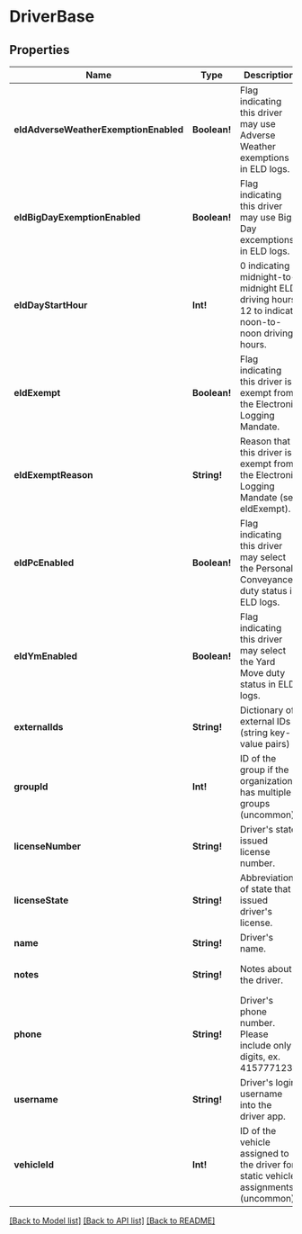 # DriverBase

## Properties
Name | Type | Description | Notes
------------ | ------------- | ------------- | -------------
**eldAdverseWeatherExemptionEnabled** | **Boolean!** | Flag indicating this driver may use Adverse Weather exemptions in ELD logs. | [optional] [default to null]
**eldBigDayExemptionEnabled** | **Boolean!** | Flag indicating this driver may use Big Day excemptions in ELD logs. | [optional] [default to null]
**eldDayStartHour** | **Int!** | 0 indicating midnight-to-midnight ELD driving hours, 12 to indicate noon-to-noon driving hours. | [optional] [default to null]
**eldExempt** | **Boolean!** | Flag indicating this driver is exempt from the Electronic Logging Mandate. | [optional] [default to null]
**eldExemptReason** | **String!** | Reason that this driver is exempt from the Electronic Logging Mandate (see eldExempt). | [optional] [default to null]
**eldPcEnabled** | **Boolean!** | Flag indicating this driver may select the Personal Conveyance duty status in ELD logs. | [optional] [default to false]
**eldYmEnabled** | **Boolean!** | Flag indicating this driver may select the Yard Move duty status in ELD logs. | [optional] [default to false]
**externalIds** | **String!** | Dictionary of external IDs (string key-value pairs) | [optional] [default to null]
**groupId** | **Int!** | ID of the group if the organization has multiple groups (uncommon). | [optional] [default to null]
**licenseNumber** | **String!** | Driver&#39;s state issued license number. | [optional] [default to null]
**licenseState** | **String!** | Abbreviation of state that issued driver&#39;s license. | [optional] [default to null]
**name** | **String!** | Driver&#39;s name. | [default to null]
**notes** | **String!** | Notes about the driver. | [optional] [default to null]
**phone** | **String!** | Driver&#39;s phone number. Please include only digits, ex. 4157771234 | [optional] [default to null]
**username** | **String!** | Driver&#39;s login username into the driver app. | [optional] [default to null]
**vehicleId** | **Int!** | ID of the vehicle assigned to the driver for static vehicle assignments. (uncommon). | [optional] [default to null]

[[Back to Model list]](../README.md#documentation-for-models) [[Back to API list]](../README.md#documentation-for-api-endpoints) [[Back to README]](../README.md)



